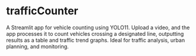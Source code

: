 # trafficCounter
A Streamlit app for vehicle counting using YOLO11. Upload a video, and the app processes it to count vehicles crossing a designated line, outputting results as a table and traffic trend graphs. Ideal for traffic analysis, urban planning, and monitoring.
